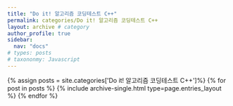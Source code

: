 ```yaml
---
title: "Do it! 알고리즘 코딩테스트 C++"
permalink: categories/Do it! 알고리즘 코딩테스트 C++
layout: archive # category
author_profile: true
sidebar:
  nav: "docs"
# types: posts
# taxononmy: Javascript
---
```


{% assign posts = site.categories['Do it! 알고리즘 코딩테스트 C++']%}
{% for post in posts %}
  {% include archive-single.html type=page.entries_layout %}
{% endfor %}
